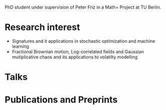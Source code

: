 PhD student under supervision of Peter Friz in a Math+ Project at TU Berlin.

# Research interest
- Signatures and it applications in stochastic optimization and machine learning
- Fractional Brownian motion, Log-correlated fields and Gaussian mutiplicative chaos and its applications to volatilty modelling

# Talks

# Publications and Preprints
